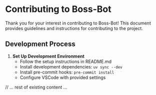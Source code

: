 # Contributing to Boss-Bot

Thank you for your interest in contributing to Boss-Bot! This document provides guidelines and instructions for contributing to the project.

## Development Process

1. **Set Up Development Environment**
   - Follow the setup instructions in README.md
   - Install development dependencies: `uv sync --dev`
   - Install pre-commit hooks: `pre-commit install`
   - Configure VSCode with provided settings

// ... rest of existing content ...
